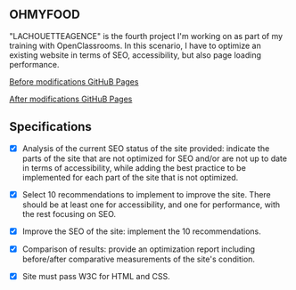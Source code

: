 ## OHMYFOOD

"LACHOUETTEAGENCE" is the fourth project I'm working on as part of my training with OpenClassrooms.
In this scenario, I have to optimize an existing website in terms of SEO, accessibility, but also page loading performance.

[Before modifications GitHuB Pages](https://moutinhoalexandre.github.io/MoutinhoAlexandre_4_13012021/old/Starting_website/index.html)

[After modifications GitHuB Pages](https://moutinhoalexandre.github.io/MoutinhoAlexandre_4_13012021/index.html)

## Specifications

- [x] Analysis of the current SEO status of the site provided: indicate the parts of the site that are not optimized for SEO and/or are not up to date in terms of accessibility, while adding the best practice to be implemented for each part of the site that is not optimized.

- [x] Select 10 recommendations to implement to improve the site. There should be at least one for accessibility, and one for performance, with the rest focusing on SEO.

- [x] Improve the SEO of the site: implement the 10 recommendations.

- [x] Comparison of results: provide an optimization report including before/after comparative measurements of the site's condition.

- [x] Site must pass W3C for HTML and CSS.
